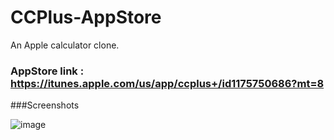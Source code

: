 # CCPlus-AppStore
An Apple calculator clone.

### AppStore link : https://itunes.apple.com/us/app/ccplus+/id1175750686?mt=8

###Screenshots 

![image](https://cloud.githubusercontent.com/assets/11078225/21994225/a086da5c-dbec-11e6-873f-0f4886aeae83.png)
